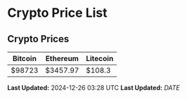 # Crypto Price List

## Crypto Prices
| Bitcoin | Ethereum | Litecoin |
| ------- | -------- | -------- |
| $98723 | $3457.97 | $108.3 |
**Last Updated:** 2024-12-26 03:28 UTC
**Last Updated:** $DATE$

